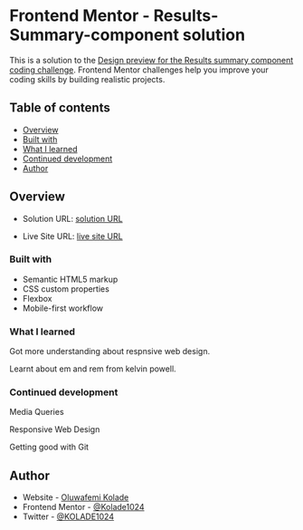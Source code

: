 # Frontend Mentor - Results-Summary-component solution

This is a solution to the [Design preview for the Results summary component coding challenge](https://www.frontendmentor.io/challenges). Frontend Mentor challenges help you improve your coding skills by building realistic projects. 

## Table of contents

  - [Overview](#overview)
  - [Built with](#built-with)
  - [What I learned](#what-i-learned)
  - [Continued development](#continued-development)
  - [Author](#author)

## Overview


- Solution URL: [solution URL](https://www.frontendmentor.io/challenges/results-summary-component-CE_K6s0maV/hub)

- Live Site URL: [live site URL](https://kolade1024.github.io/Result-Summary-Component-Solution/)



### Built with

- Semantic HTML5 markup
- CSS custom properties
- Flexbox
- Mobile-first workflow

### What I learned

Got more understanding about respnsive web design.

Learnt about em and rem from kelvin powell.

### Continued development

Media Queries 

Responsive Web Design

Getting good with Git



## Author

- Website - [Oluwafemi Kolade](https://www.your-site.com)
- Frontend Mentor - [@Kolade1024](https://www.frontendmentor.io/profile/Kolade1024)
- Twitter - [@KOLADE1024](https://www.twitter.com/KOLADE1024)

